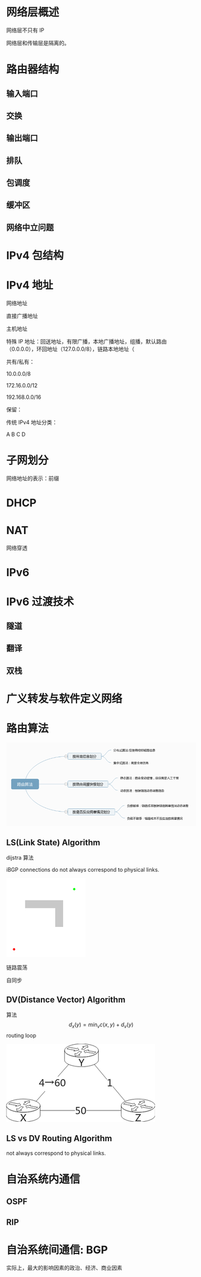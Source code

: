 # 网络层概述

网络层不只有 IP

网络层和传输层是隔离的。

# 路由器结构

## 输入端口

## 交换

## 输出端口

## 排队

## 包调度

## 缓冲区

## 网络中立问题

# IPv4 包结构

# IPv4 地址

网络地址

直接广播地址

主机地址

特殊 IP 地址：回送地址，有限广播，本地广播地址，组播，默认路由（0.0.0.0），环回地址（127.0.0.0/8），链路本地地址（



共有/私有：

10.0.0.0/8

172.16.0.0/12

192.168.0.0/16



保留：



传统 IPv4 地址分类：

A B C D

# 子网划分

网络地址的表示：前缀



# DHCP

# NAT

网络穿透

# IPv6

# IPv6 过渡技术

## 隧道

## 翻译

## 双栈

# 广义转发与软件定义网络

# 路由算法

![](images/TypeOfRouting.png)

## LS(Link State) Algorithm

dijstra 算法

 iBGP connections do 
not always correspond to physical links.

![Digstras progress animation](images/Dijkstras_progress_animation.gif)

链路震荡

自同步

## DV(Distance Vector) Algorithm

算法
$$
d_x(y)=min_v{c(x,y)+d_v(y)}
$$
routing loop

![](images/routing-loop.png)



## LS vs DV Routing Algorithm 
not always correspond to physical links.

# 自治系统内通信

## OSPF

## RIP



# 自治系统间通信: BGP

实际上，最大的影响因素的政治、经济、商业因素	



